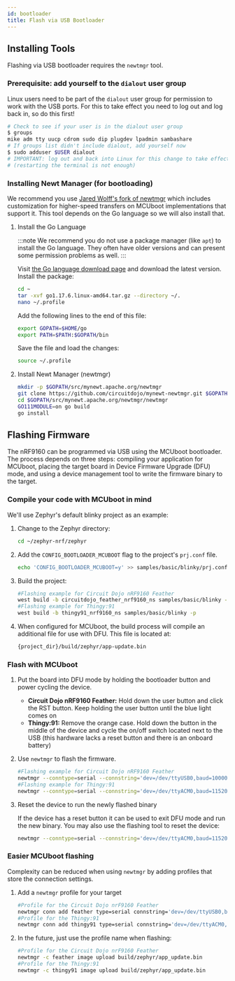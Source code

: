 ```yaml
---
id: bootloader
title: Flash via USB Bootloader
---
```


## Installing Tools

Flashing via USB bootloader requires the `newtmgr` tool.

### Prerequisite: add yourself to the `dialout` user group

Linux users need to be part of the `dialout` user group for permission to work
with the USB ports. For this to take effect you need to log out and log back in,
so do this first!

```bash
# Check to see if your user is in the dialout user group
$ groups
mike adm tty uucp cdrom sudo dip plugdev lpadmin sambashare
# If groups list didn't include dialout, add yourself now
$ sudo adduser $USER dialout
# IMPORTANT: log out and back into Linux for this change to take effect.
# (restarting the terminal is not enough)
```

### Installing Newt Manager (for bootloading)

We recommend you use [Jared Wolff's fork of newtmgr](https://github.com/circuitdojo/mynewt-newtmgr) which includes customization for higher-speed transfers on MCUboot implementations that support it. This tool depends on the Go language so we will also install that.

1. Install the Go Language

    :::note
    We recommend you do not use a package manager (like `apt`) to install the Go language. They often have older versions and can present some permission problems as well.
    :::

    Visit [the Go language download page](https://go.dev/dl/) and download the latest version. Install the package:

    ```bash
    cd ~
    tar -xvf go1.17.6.linux-amd64.tar.gz --directory ~/.
    nano ~/.profile
    ```

    Add the following lines to the end of this file:

    ```bash
    export GOPATH=$HOME/go
    export PATH=$PATH:$GOPATH/bin
    ```

    Save the file and load the changes:

    ```bash
    source ~/.profile
    ```

2. Install Newt Manager (newtmgr)

    ```bash
    mkdir -p $GOPATH/src/mynewt.apache.org/newtmgr
    git clone https://github.com/circuitdojo/mynewt-newtmgr.git $GOPATH/src/mynewt.apache.org/newtmgr
    cd $GOPATH/src/mynewt.apache.org/newtmgr/newtmgr
    GO111MODULE=on go build
    go install
    ```

## Flashing Firmware

The nRF9160 can be programmed via USB using the MCUboot bootloader. The process depends on three steps: compiling your application for MCUboot, placing the target board in Device Firmware Upgrade (DFU) mode, and using a device management tool to write the firmware binary to the target.

### Compile your code with MCUboot in mind

We'll use Zephyr's default blinky project as an example:

1. Change to the Zephyr directory:

    ```bash
    cd ~/zephyr-nrf/zephyr
    ```

2. Add the `CONFIG_BOOTLOADER_MCUBOOT` flag to the project's `prj.conf` file.

    ```bash
    echo 'CONFIG_BOOTLOADER_MCUBOOT=y' >> samples/basic/blinky/prj.conf
    ```

3. Build the project:

    ```bash
    #Flashing example for Circuit Dojo nRF9160 Feather
    west build -b circuitdojo_feather_nrf9160_ns samples/basic/blinky -p
    #Flashing example for Thingy:91
    west build -b thingy91_nrf9160_ns samples/basic/blinky -p
    ```

4. When configured for MCUboot, the build process will compile an additional file for use with DFU. This file is located at:

    ```bash
    {project_dir}/build/zephyr/app-update.bin
    ```

### Flash with MCUboot

1. Put the board into DFU mode by holding the bootloader button and power cycling the device.

    * **Circuit Dojo nRF9160 Feather:** Hold down the user button and click the RST button. Keep holding the user button until the blue light comes on
    * **Thingy:91:** Remove the orange case. Hold down the button in the middle of the device and cycle the on/off switch located next to the USB (this hardware lacks a reset button and there is an onboard battery)

2. Use `newtmgr` to flash the firmware.

    ```bash
    #Flashing example for Circuit Dojo nRF9160 Feather
    newtmgr --conntype=serial --connstring='dev=/dev/ttyUSB0,baud=1000000' image upload build/zephyr/app_update.bin
    #Flashing example for Thingy:91
    newtmgr --conntype=serial --connstring='dev=/dev/ttyACM0,baud=115200' image upload build/zephyr/app_update.bin
    ```

3. Reset the device to run the newly flashed binary

    If the device has a reset button it can be used to exit DFU mode and run the new binary. You may also use the flashing tool to reset the device:

    ```bash
    newtmgr --conntype=serial --connstring='dev=/dev/ttyACM0,baud=115200' reset
    ```

### Easier MCUboot flashing

Complexity can be reduced when using `newtmgr` by adding profiles that store the connection settings.

1. Add a `newtmgr` profile for your target

    ```bash
    #Profile for the Circuit Dojo nrF9160 Feather
    newtmgr conn add feather type=serial connstring='dev=/dev/ttyUSB0,baud=1000000'
    #Profile for the Thingy:91
    newtmgr conn add thingy91 type=serial connstring='dev=/dev/ttyACM0,baud=115200'
    ```

2. In the future, just use the profile name when flashing:

    ```bash
    #Profile for the Circuit Dojo nrF9160 Feather
    newtmgr -c feather image upload build/zephyr/app_update.bin
    #Profile for the Thingy:91
    newtmgr -c thingy91 image upload build/zephyr/app_update.bin
    ```
